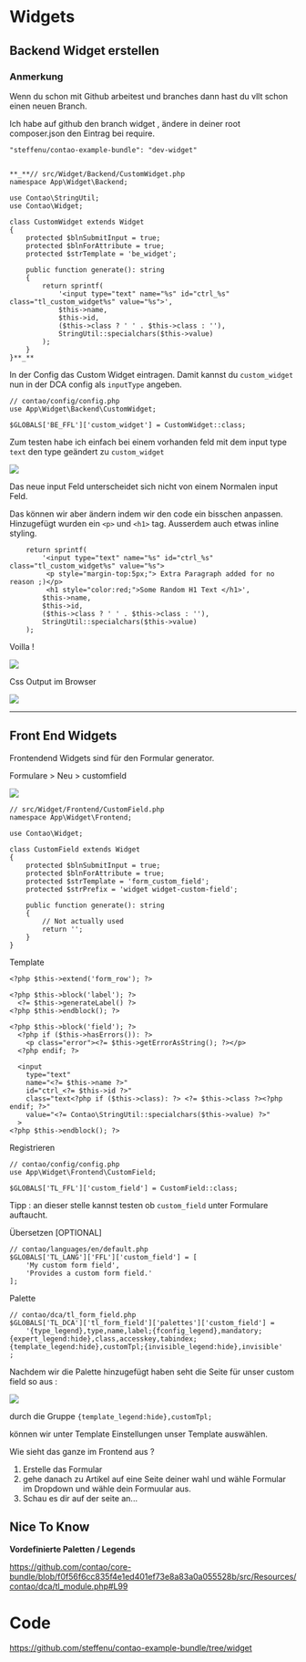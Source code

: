 # Widgets


## Backend Widget erstellen

### Anmerkung

Wenn du schon mit Github arbeitest und branches
dann hast du vllt schon einen neuen Branch.

Ich habe auf github den branch widget ,
ändere in deiner root composer.json den Eintrag bei require.



    "steffenu/contao-example-bundle": "dev-widget"


    **_**// src/Widget/Backend/CustomWidget.php
    namespace App\Widget\Backend;
    
    use Contao\StringUtil;
    use Contao\Widget;
    
    class CustomWidget extends Widget
    {
        protected $blnSubmitInput = true;
        protected $blnForAttribute = true;
        protected $strTemplate = 'be_widget';
    
        public function generate(): string
        {
            return sprintf(
                '<input type="text" name="%s" id="ctrl_%s" class="tl_custom_widget%s" value="%s">',
                $this->name,
                $this->id,
                ($this->class ? ' ' . $this->class : ''),
                StringUtil::specialchars($this->value)
            );
        }
    }**_**


In der Config das Custom Widget eintragen.
Damit kannst du `custom_widget` nun in der DCA config
als `inputType` angeben.

    // contao/config/config.php
    use App\Widget\Backend\CustomWidget;
    
    $GLOBALS['BE_FFL']['custom_widget'] = CustomWidget::class;


Zum testen habe ich einfach bei einem
vorhanden feld mit dem input type `text`
den type geändert zu `custom_widget`

![](https://i.imgur.com/sUYn9GQ.png)

Das neue input Feld unterscheidet sich nicht von einem 
Normalen input Feld.

Das können wir aber ändern indem wir den code ein bisschen anpassen.
Hinzugefügt wurden ein `<p>` und `<h1>` tag. 
Ausserdem auch etwas inline styling.


        return sprintf(
            '<input type="text" name="%s" id="ctrl_%s" class="tl_custom_widget%s" value="%s">
             <p style="margin-top:5px;"> Extra Paragraph added for no reason ;)</p>
             <h1 style="color:red;">Some Random H1 Text </h1>',
            $this->name,
            $this->id,
            ($this->class ? ' ' . $this->class : ''),
            StringUtil::specialchars($this->value)
        );

Voilla !

![](https://i.imgur.com/zh7Aeon.png)

Css Output im Browser 

![](https://i.imgur.com/adgqL72.png)

---

## Front End Widgets

Frontendend Widgets sind
für den Formular generator.

Formulare >  Neu > customfield

![](https://i.imgur.com/GkXlGUY.png)


    // src/Widget/Frontend/CustomField.php
    namespace App\Widget\Frontend;
    
    use Contao\Widget;
    
    class CustomField extends Widget
    {
        protected $blnSubmitInput = true;
        protected $blnForAttribute = true;
        protected $strTemplate = 'form_custom_field';
        protected $strPrefix = 'widget widget-custom-field';
    
        public function generate(): string
        {
            // Not actually used
            return '';
        }
    }


Template


    <?php $this->extend('form_row'); ?>
    
    <?php $this->block('label'); ?>
      <?= $this->generateLabel() ?>
    <?php $this->endblock(); ?>
    
    <?php $this->block('field'); ?>
      <?php if ($this->hasErrors()): ?>
        <p class="error"><?= $this->getErrorAsString(); ?></p>
      <?php endif; ?>
    
      <input 
        type="text" 
        name="<?= $this->name ?>" 
        id="ctrl_<?= $this->id ?>" 
        class="text<?php if ($this->class): ?> <?= $this->class ?><?php endif; ?>" 
        value="<?= Contao\StringUtil::specialchars($this->value) ?>"
      >
    <?php $this->endblock(); ?>


Registrieren

    // contao/config/config.php
    use App\Widget\Frontend\CustomField;
    
    $GLOBALS['TL_FFL']['custom_field'] = CustomField::class;

Tipp : an dieser stelle kannst testen
ob `custom_field` unter Formulare auftaucht.

Übersetzen [OPTIONAL]

    // contao/languages/en/default.php
    $GLOBALS['TL_LANG']['FFL']['custom_field'] = [
        'My custom form field',
        'Provides a custom form field.'
    ];

Palette

    // contao/dca/tl_form_field.php
    $GLOBALS['TL_DCA']['tl_form_field']['palettes']['custom_field'] = 
        '{type_legend},type,name,label;{fconfig_legend},mandatory;{expert_legend:hide},class,accesskey,tabindex;{template_legend:hide},customTpl;{invisible_legend:hide},invisible'
    ;


Nachdem wir die Palette hinzugefügt haben
seht die Seite für unser custom field so aus :

![](https://i.imgur.com/cQ2StSD.png)

durch die Gruppe `{template_legend:hide},customTpl;`

können wir unter Template Einstellungen unser Template auswählen.

Wie sieht das ganze im Frontend aus ?

1. Erstelle das Formular 
2. gehe danach zu Artikel auf eine Seite deiner wahl und wähle Formular im Dropdown und wähle dein Formuular aus.
3. Schau es dir auf der seite an... 

## Nice To Know

**Vordefinierte Paletten / Legends**


https://github.com/contao/core-bundle/blob/f0f56f6cc835f4e1ed401ef73e8a83a0a055528b/src/Resources/contao/dca/tl_module.php#L99


# Code

https://github.com/steffenu/contao-example-bundle/tree/widget